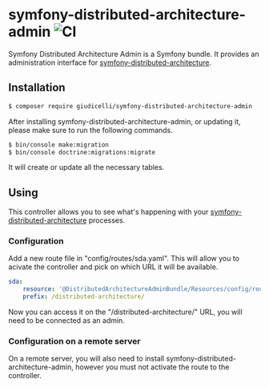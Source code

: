 
# symfony-distributed-architecture-admin ![CI](https://github.com/giudicelli/symfony-distributed-architecture-admin/workflows/CI/badge.svg)

Symfony Distributed Architecture Admin is a Symfony bundle. It provides an administration interface for [symfony-distributed-architecture](https://github.com/giudicelli/symfony-distributed-architecture).

## Installation

```bash
$ composer require giudicelli/symfony-distributed-architecture-admin
```

After installing symfony-distributed-architecture-admin, or updating it, please make sure to run the following commands.

```bash
$ bin/console make:migration
$ bin/console doctrine:migrations:migrate
```

It will create or update all the necessary tables.

## Using

This controller allows you to see what's happening with your [symfony-distributed-architecture](https://github.com/giudicelli/symfony-distributed-architecture) processes.

### Configuration

Add a new route file in "config/routes/sda.yaml". This will allow you to acivate the controller and pick on which URL it will be available.

```yaml
sda:
    resource: '@DistributedArchitectureAdminBundle/Resources/config/routes.xml'
    prefix: /distributed-architecture/
```

Now you can access it on the "/distributed-architecture/" URL, you will need to be connected as an admin.

### Configuration on a remote server

On a remote server, you will also need to install symfony-distributed-architecture-admin, however you must not activate the route to the controller.


